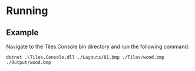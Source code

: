 # Running

## Example
Navigate to the Tiles.Console bin directory and run the following command:

`dotnet .\Tiles.Console.dll ./Layouts/01.bmp ./Tiles/wood.bmp ./Output/wood.bmp`